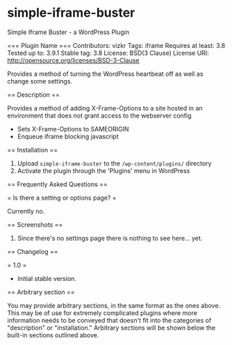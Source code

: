 simple-iframe-buster
===================

Simple Iframe Buster - a WordPress Plugin

=== Plugin Name ===
Contributors: vizkr
Tags: iframe
Requires at least: 3.8
Tested up to: 3.9.1
Stable tag: 3.8
License: BSD(3 Clause)
License URI: http://opensource.org/licenses/BSD-3-Clause

Provides a method of turning the WordPress heartbeat off as well as change some settings.

== Description ==

Provides a method of adding X-Frame-Options to a site hosted in an environment that does not grant access to 
the webserver config

+ Sets X-Frame-Options to SAMEORIGIN
+ Enqueue iframe blocking javascript

== Installation ==

1. Upload `simple-iframe-buster` to the `/wp-content/plugins/` directory
2. Activate the plugin through the 'Plugins' menu in WordPress

== Frequently Asked Questions ==

= Is there a setting or options page? =

Currently no.

== Screenshots ==

1. Since there's no settings page there is nothing to see here... yet. 

== Changelog ==

= 1.0 =
* Initial stable version.

== Arbitrary section ==

You may provide arbitrary sections, in the same format as the ones above.  This may be of use for extremely 
complicated
plugins where more information needs to be conveyed that doesn't fit into the categories of "description" or
"installation."  Arbitrary sections will be shown below the built-in sections outlined above.



